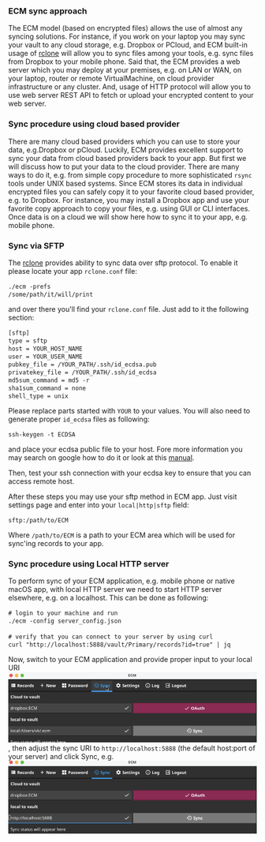 ### ECM sync approach
The ECM model (based on encrypted files) allows the use of almost any syncing solutions. For instance, if you work on your laptop you may sync your vault to any cloud storage, e.g. Dropbox or PCloud, and ECM built-in usage of [rclone](https://rclone.org/) will allow you to sync files among your tools, e.g. sync files from Dropbox to your mobile phone. Said that, the ECM provides a web server which you may deploy at your premises, e.g. on LAN or WAN, on your laptop, router or remote VirtualMachine, on cloud provider infrastructure or any cluster. And, usage of HTTP protocol will allow you to use web server REST API to fetch or upload your encrypted content to your web server.

### Sync procedure using cloud based provider
There are many cloud based providers which you can use to store your data, e.g.Dropbox or pCloud. Luckily, ECM provides excellent support to sync your data from cloud based providers back to your app.
But first we will discuss how to put your data to the cloud provider. There are many ways to do it, e.g. from simple copy procedure to more sophisticated `rsync` tools under UNIX based systems.
Since ECM stores its data in individual encrypted files you can safely copy it to your favorite cloud based provider, e.g. to Dropbox. For instance, you may install a Dropbox app and use your favorite copy approach to copy your files, e.g. using GUI or CLI interfaces.
Once data is on a cloud we will show here how to sync it to your app, e.g. mobile phone.

### Sync via SFTP
The [rclone](https://rclone.org/) provides ability to sync data over sftp
protocol. To enable it please locate your app `rclone.conf` file:
```
./ecm -prefs
/some/path/it/will/print
```
and over there you'll find your `rclone.conf` file. Just add to it the
following section:
```
[sftp]
type = sftp
host = YOUR_HOST_NAME
user = YOUR_USER_NAME
pubkey_file = /YOUR_PATH/.ssh/id_ecdsa.pub
privatekey_file = /YOUR_PATH/.ssh/id_ecdsa
md5sum_command = md5 -r
sha1sum_command = none
shell_type = unix
```
Please replace parts started with `YOUR` to your values. You will also need to
generate proper `id_ecdsa` files as following:
```
ssh-keygen -t ECDSA
```
and place your ecdsa public file to your host. Fore more information you
may search on google how to do it or look at this
[manual](https://linuxhint.com/generate-ssh-keys-on-linux/).

Then, test your ssh connection with your ecdsa key to ensure that you
can access remote host.

After these steps you may use your sftp method in ECM app. Just visit
settings page and enter into your `local|http|sftp` field:
```
sftp:/path/to/ECM
```
Where `/path/to/ECM` is a path to your ECM area which will be used for sync'ing
records to your app.


### Sync procedure using Local HTTP server
To perform sync of your ECM application, e.g. mobile phone or native macOS app, with local HTTP server we need to start HTTP server elsewhere, e.g. on a localhost.
This can be done as following:
```
# login to your machine and run
./ecm -config server_config.json

# verify that you can connect to your server by using curl
curl "http://localhost:5888/vault/Primary/records?id=true" | jq
```
Now, switch to your ECM application and provide proper input to your local URI
![ECM sync menu](pages/images/ecm-sync1.png), then adjust the sync URI to
`http://localhost:5888` (the default host:port of your server) and click Sync,
e.g.
![ECM sync](pages/images/ecm-sync2.png)
